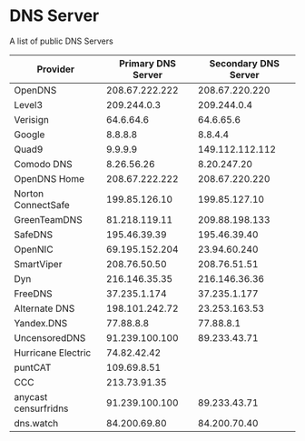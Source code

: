 # DNS Server

A list of public DNS Servers

|Provider|Primary DNS Server|Secondary DNS Server|
|---|---|---|
|OpenDNS|208.67.222.222|208.67.220.220|
|Level3|209.244.0.3|209.244.0.4|
|Verisign|64.6.64.6|64.6.65.6|
|Google|8.8.8.8|8.8.4.4|
|Quad9|9.9.9.9|149.112.112.112|
|Comodo DNS|8.26.56.26|8.20.247.20|
|OpenDNS Home|208.67.222.222|208.67.220.220|
|Norton ConnectSafe|199.85.126.10|199.85.127.10|
|GreenTeamDNS|81.218.119.11|209.88.198.133|
|SafeDNS|195.46.39.39|195.46.39.40|
|OpenNIC|69.195.152.204|23.94.60.240|
|SmartViper|208.76.50.50|208.76.51.51|
|Dyn|216.146.35.35|216.146.36.36|
|FreeDNS|37.235.1.174|37.235.1.177|
|Alternate DNS|198.101.242.72|23.253.163.53|
|Yandex.DNS|77.88.8.8|77.88.8.1|
|UncensoredDNS|91.239.100.100|89.233.43.71|
|Hurricane Electric|74.82.42.42| ||
|puntCAT|109.69.8.51||
|CCC|213.73.91.35||
|anycast censurfridns|91.239.100.100|89.233.43.71|
|dns.watch|84.200.69.80|84.200.70.40|
